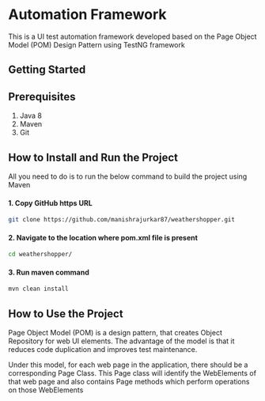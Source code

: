 # Automation Framework

This is a UI test automation framework developed based on the Page Object Model (POM) Design Pattern using TestNG framework


## Getting Started

## Prerequisites
1. Java 8
2. Maven
3. Git

## How to Install and Run the Project

All you need to do is to run the below command to build the project using Maven

#### 1. Copy GitHub https URL
```bash
git clone https://github.com/manishrajurkar87/weathershopper.git
```
#### 2. Navigate to the location where pom.xml file is present
```bash
cd weathershopper/  
```
#### 3. Run maven command
```bash
mvn clean install
```

## How to Use the Project

Page Object Model (POM) is a design pattern, that creates Object Repository for web UI elements. The advantage of the model is that it reduces code duplication and improves test maintenance.

Under this model, for each web page in the application, there should be a corresponding Page Class. This Page class will identify the WebElements of that web page and also contains Page methods which perform operations on those WebElements


